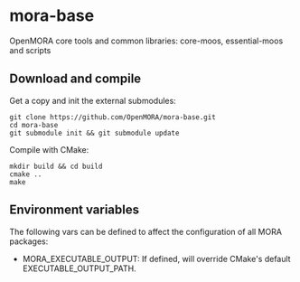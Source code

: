 mora-base
=========

OpenMORA core tools and common libraries: core-moos, essential-moos and scripts


## Download and compile

Get a copy and init the external submodules:

    git clone https://github.com/OpenMORA/mora-base.git
    cd mora-base
    git submodule init && git submodule update

Compile with CMake:

    mkdir build && cd build 
    cmake ..
    make


## Environment variables

The following vars can be defined to affect the configuration of all MORA packages:

  * MORA_EXECUTABLE_OUTPUT: If defined, will override CMake's default EXECUTABLE_OUTPUT_PATH. 


